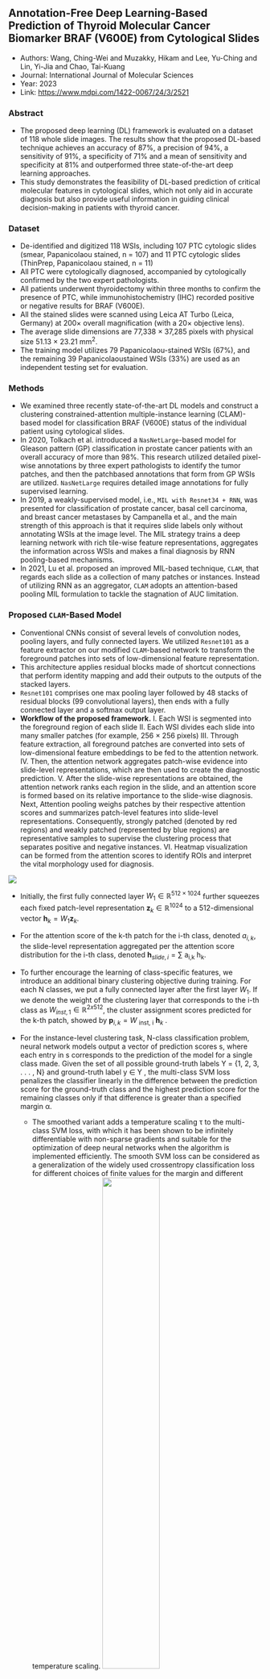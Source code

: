 ## Annotation-Free Deep Learning-Based Prediction of Thyroid Molecular Cancer Biomarker BRAF (V600E) from Cytological Slides
- Authors: Wang, Ching-Wei and Muzakky, Hikam and Lee, Yu-Ching and Lin, Yi-Jia and Chao, Tai-Kuang
- Journal: International Journal of Molecular Sciences
- Year: 2023
- Link: https://www.mdpi.com/1422-0067/24/3/2521

### Abstract
- The proposed deep learning (DL) framework is evaluated on a dataset of 118 whole slide images. The results show that the proposed DL-based technique achieves an accuracy of 87%, a precision of 94%, a sensitivity of 91%, a specificity of 71% and a mean of sensitivity and specificity at 81% and outperformed three state-of-the-art deep learning approaches. 
- This study demonstrates the feasibility of DL-based prediction of critical molecular features in cytological slides, which not only
aid in accurate diagnosis but also provide useful information in guiding clinical decision-making
in patients with thyroid cancer.

### Dataset
- De-identified and digitized 118 WSIs, including 107 PTC cytologic slides (smear, Papanicolaou stained, n = 107) and 11 PTC cytologic slides (ThinPrep, Papanicolaou stained, n = 11) 
- All PTC were cytologically diagnosed, accompanied by cytologically confirmed by the two expert pathologists. 
- All patients underwent thyroidectomy within three months to confirm the presence of PTC, while immunohistochemistry (IHC) recorded positive or negative results for BRAF (V600E).
- All the stained slides were scanned using Leica AT Turbo (Leica, Germany) at 200× overall magnification (with a 20× objective lens). 
- The average slide dimensions are 77,338 × 37,285 pixels with physical size 51.13 × 23.21 mm<sup>2</sup>.
- The training model utilizes 79 Papanicolaou-stained WSIs (67%), and the remaining 39 Papanicolaoustained WSIs (33%) are used as an independent testing set for evaluation.

### Methods
- We examined three recently state-of-the-art DL models and construct a clustering constrained-attention multiple-instance learning (CLAM)-based model for classification BRAF (V600E) status of the individual patient using cytological slides. 
- In 2020, Tolkach et al. introduced a `NasNetLarge`-based model for Gleason pattern (GP) classification in prostate cancer patients with an overall accuracy of more than 98%. This research utilized detailed pixel-wise annotations by three expert pathologists to identify the tumor patches, and then the patchbased annotations that form from GP WSIs are utilized. `NasNetLarge` requires detailed
image annotations for fully supervised learning.
- In 2019, a weakly-supervised model, i.e., `MIL with Resnet34 + RNN`, was presented for classification of prostate cancer, basal cell carcinoma, and breast cancer metastases by Campanella et al., and the main strength of this approach is that it requires slide
labels only without annotating WSIs at the image level. The MIL strategy trains a deep learning network with rich tile-wise feature representations, aggregates the information across WSIs and makes a final diagnosis by RNN pooling-based mechanisms.
- In 2021, Lu et al. proposed an improved MIL-based technique, `CLAM`, that regards each slide as a collection of many patches or instances. Instead of utilizing RNN as an aggregator, `CLAM` adopts an attention-based pooling MIL formulation to tackle the stagnation of AUC limitation. 

### Proposed `CLAM`-Based Model
- Conventional CNNs consist of several levels of convolution nodes, pooling layers, and fully connected layers. We utilized `Resnet101` as a feature extractor on our modified `CLAM`-based network to transform the foreground patches into sets of low-dimensional feature representation. 
- This architecture applies residual blocks made of shortcut connections that perform identity mapping and add their outputs to the outputs of the stacked layers. 
- `Resnet101` comprises one max pooling layer followed by 48 stacks of residual blocks (99 convolutional layers), then ends with a fully connected layer and a softmax output layer.
- **Workflow of the proposed framework.**
  I. Each WSI is segmented into the foreground region of each slide
  II. Each WSI divides each slide into many smaller patches (for example, 256 × 256 pixels)
  III. Through feature extraction, all foreground patches are converted into sets of low-dimensional feature embeddings to be fed to the attention network.
  IV. Then, the attention network aggregates patch-wise evidence into slide-level representations, which are then used to create the diagnostic prediction.
  V. After the slide-wise representations are obtained, the attention network ranks each region in the slide, and an attention score is formed based on its relative importance to the slide-wise diagnosis.
  Next, Attention pooling weighs patches by their respective attention scores and summarizes patch-level features into slide-level representations. Consequently, strongly patched (denoted by red regions) and weakly patched (represented by blue regions)
  are representative samples to supervise the clustering process that separates positive and negative instances.
  VI. Heatmap visualization can be formed from the attention scores to identify ROIs and interpret the vital morphology used for diagnosis. 

<img src='https://github.com/standing-o/Machine_Learning_Paper_Review/assets/57218700/66cb0975-80fc-48f2-afaa-082e5831cd91'>

- Initially, the first fully connected layer $W_1 \in \mathbb{R}^{512×1024}$ further squeezes each fixed patch-level representation $\mathbf{z}_k \in \mathbb{R}^{1024}$ to a 512-dimensional vector $\mathbf{h}_k = W_1 \mathbf{z}_k$.
- For the attention score of the k-th patch for the i-th class, denoted $a_{i,k}$, the slide-level representation aggregated per the attention score distribution for the i-th class, denoted $\mathbf{h}_{slide,i} = \sum$ a<sub>i,k</sub> h<sub>k</sub>.
- To further encourage the learning of class-specific features, we introduce an additional binary clustering objective during training. 
For each N classes, we put a fully connected layer after the first layer $W_1$. If we denote the weight of the clustering layer that corresponds to the i-th class as $W_{inst, 1} \in \mathbb{R}^{2 x 512}$, the cluster assignment scores predicted for the k-th patch, showed by $\mathbf{p}_{i,k} = W$ <sub>inst, i</sub> $\mathbf{h}_k$ .
- For the instance-level clustering task, N-class classification problem, neural network models output a vector of prediction scores s, where each entry in s corresponds to the prediction of the model for a single class made. Given the set of all possible ground-truth
labels Y = {1, 2, 3, . . . , N} and ground-truth label y ∈ Y , the multi-class SVM loss penalizes the classifier linearly in the difference between the prediction score for the ground-truth class and the highest prediction score for the remaining classes only if that difference is greater than a specified margin α. 
  - The smoothed variant adds a temperature scaling τ to the multi-class SVM loss, with which it has been shown to be infinitely differentiable with non-sparse gradients and suitable for the optimization of deep neural networks when the algorithm is implemented efficiently. The smooth SVM loss can be considered as a generalization of the widely used crossentropy classification loss for different choices of finite values for the margin and different temperature scaling.
    <img src='https://github.com/standing-o/Machine_Learning_Paper_Review/assets/57218700/ff918645-93be-4cf4-b9cc-13118dfbab38' width=50%>

- The total loss for a given slide $L_{total}$ is the sum of both the slide-level classification loss $L_{slide}$ and the instance-level clustering loss $L_{patch}$ with optional scaling via scalar $c_1$ and $c_2$: $L_{total} = c_1 L_{slide} + c_2 L_{patch}.$
  - To compute$L_{slide}, s_{slide}$ is compared with the ground-truth slide-level label using the standard cross-entropy loss, and to compute $L_{patch}$, the instance-level clustering prediction scores $p_k$ for each sampled patch are compared against their corresponding pseudo-cluster labels using the binary smooth SVM loss.

### Result
- Results from the quantitative evaluation show that the modified model outperformed the three state-of-the-art benchmark methods, including `NASNetLarge`, `MIL with Resnet34 + RNN`, and the original `CLAM`.
- Quantitative evaluation for classification of BRAF (V600E) results in thyroid FNA and TP slides
    <img src='https://github.com/standing-o/Machine_Learning_Paper_Review/assets/57218700/d2fb8914-6eaa-4827-abaf-50a5ee70fe20' width=80%>
